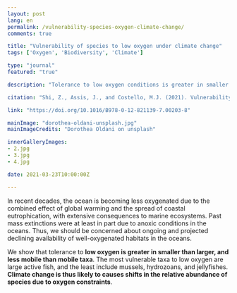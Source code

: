 ```yaml
---
layout: post
lang: en
permalink: /vulnerability-species-oxygen-climate-change/
comments: true

title: "Vulnerability of species to low oxygen under climate change"
tags: ['Oxygen', 'Biodiversity', 'Climate']

type: "journal"
featured: "true"

description: "Tolerance to low oxygen conditions is greater in smaller than larger, and less mobile than mobile taxa. The most vulnerable taxa are large active fish, and the least include mussels, hydrozoans, and jellyfishes."

citation: "Shi, Z., Assis, J., and Costello, M.J. (2021). Vulnerability of Marine Species to Low Oxygen Under Climate Change in Elsevier."

link: "https://doi.org/10.1016/B978-0-12-821139-7.00203-8"

mainImage: "dorothea-oldani-unsplash.jpg"
mainImageCredits: "Dorothea Oldani on unsplash"

innerGalleryImages:
- 2.jpg
- 3.jpg
- 4.jpg

date: 2021-03-23T10:00:00Z

---
```


In recent decades, the ocean is becoming less oxygenated due to the combined effect of global warming and the spread of coastal eutrophication, with extensive consequences to marine ecosystems. Past mass extinctions were at least in part due to anoxic conditions in the oceans. Thus, we should be concerned about ongoing and projected declining availability of well-oxygenated habitats in the oceans.

We show that tolerance to <b>low oxygen is greater in smaller than larger, and less mobile than mobile taxa</b>. The most vulnerable taxa to low oxygen are large active fish, and the least include mussels, hydrozoans, and jellyfishes. <b>Climate change is thus likely to causes shifts in the relative abundance of species due to oxygen constraints</b>.
